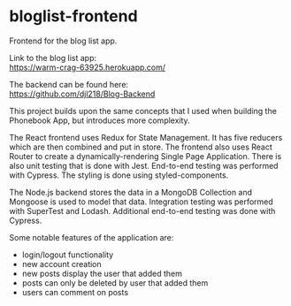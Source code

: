 # bloglist-frontend
Frontend for the blog list app.

Link to the blog list app:<br>
https://warm-crag-63925.herokuapp.com/

The backend can be found here:<br>
https://github.com/djl218/Blog-Backend

This project builds upon the same concepts that I used when building the Phonebook App, but introduces more complexity.

The React frontend uses Redux for State Management. It has five reducers which are then combined and put in store. The frontend also uses React Router to create a dynamically-rendering Single Page Application. There is also unit testing that is done with Jest. End-to-end testing was performed with Cypress. The styling is done using styled-components.

The Node.js backend stores the data in a MongoDB Collection and Mongoose is used to model that data. Integration testing was performed with SuperTest and Lodash. Additional end-to-end testing was done with Cypress.

Some notable features of the application are:
  *  login/logout functionality
  *  new account creation
  *  new posts display the user that added them
  *  posts can only be deleted by user that added them
  *  users can comment on posts